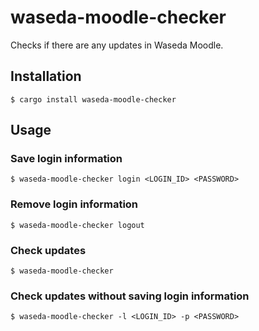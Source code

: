 # waseda-moodle-checker

Checks if there are any updates in Waseda Moodle.

## Installation

```
$ cargo install waseda-moodle-checker
```

## Usage

### Save login information

```console
$ waseda-moodle-checker login <LOGIN_ID> <PASSWORD>
```

### Remove login information

```console
$ waseda-moodle-checker logout
```

### Check updates

```
$ waseda-moodle-checker
```

### Check updates without saving login information

```
$ waseda-moodle-checker -l <LOGIN_ID> -p <PASSWORD>
```
